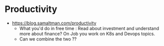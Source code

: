 # Productivity
* https://blog.samaltman.com/productivity
  * What you'd do in free time : Read about investment and understand more about finance? On Job you work on K8s and Devops topics.
  * Can we combine the two ?? 
